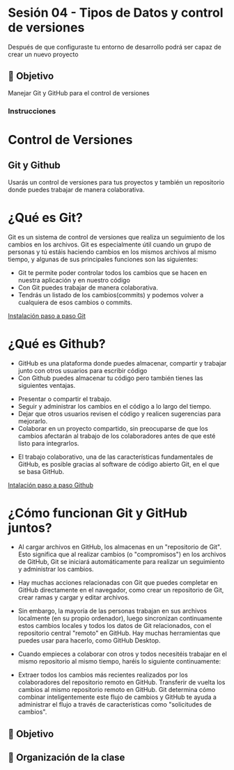 # Sesión 04 - Tipos de Datos y control de versiones
Después de que configuraste tu entorno de desarrollo podrá ser capaz de crear un nuevo proyecto 

## 🎯 Objetivo
Manejar Git y GitHub para el control de versiones

### Instrucciones


# Control de Versiones

## Git y Github

Usarás un control de versiones para tus proyectos y también un repositorio donde puedes trabajar de manera colaborativa.

# ¿Qué es Git?

Git es un sistema de control de versiones que realiza un seguimiento de los cambios en los archivos. Git es especialmente útil cuando un grupo de personas y tú estáis haciendo cambios en los mismos archivos al mismo tiempo, y algunas de sus principales funciones son las siguientes:

- Git te permite poder controlar todos los cambios que se hacen en nuestra aplicación y en nuestro código
- Con Git puedes trabajar de manera colaborativa.
- Tendrás un listado de los cambios(commits) y podemos volver a cualquiera de esos cambios o commits.

[Instalación paso a paso Git](instalacion-git/README.md)

# ¿Qué es Github?

- GitHub es una plataforma donde puedes almacenar, compartir y trabajar junto con otros usuarios para escribir código
- Con Github puedes almacenar tu código pero también tienes las siguientes ventajas.

<ul>
    <li> Presentar o compartir el trabajo. </li>
    <li> Seguir y administrar los cambios en el código a lo largo del tiempo. </li>
    <li>Dejar que otros usuarios revisen el código y realicen sugerencias para mejorarlo. </li>
    <li>Colaborar en un proyecto compartido, sin preocuparse de que los cambios afectarán al trabajo de los colaboradores antes de que esté listo para integrarlos. </li>
</ul>

* El trabajo colaborativo, una de las características fundamentales de GitHub, es posible gracias al software de código abierto Git, en el que se basa GitHub.

[Intalación paso a paso Github](instalacion-github/README.md)

# ¿Cómo funcionan Git y GitHub juntos? 

- Al cargar archivos en GitHub, los almacenas en un "repositorio de Git". Esto significa que al realizar cambios (o "compromisos") en los archivos de GitHub, Git se iniciará automáticamente para realizar un seguimiento y administrar los cambios.

- Hay muchas acciones relacionadas con Git que puedes completar en GitHub directamente en el navegador, como crear un repositorio de Git, crear ramas y cargar y editar archivos.

- Sin embargo, la mayoría de las personas trabajan en sus archivos localmente (en su propio ordenador), luego sincronizan continuamente estos cambios locales y todos los datos de Git relacionados, con el repositorio central "remoto" en GitHub. Hay muchas herramientas que puedes usar para hacerlo, como GitHub Desktop.

- Cuando empieces a colaborar con otros y todos necesitéis trabajar en el mismo repositorio al mismo tiempo, haréis lo siguiente continuamente:

- Extraer todos los cambios más recientes realizados por los colaboradores del repositorio remoto en GitHub.
Transferir de vuelta los cambios al mismo repositorio remoto en GitHub.
Git determina cómo combinar inteligentemente este flujo de cambios y GitHub te ayuda a administrar el flujo a través de características como "solicitudes de cambios".



## 🎯 Objetivo


## 📝 Organización de la clase